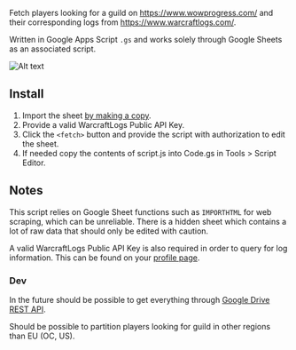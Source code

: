 Fetch players looking for a guild on https://www.wowprogress.com/ and their corresponding logs from https://www.warcraftlogs.com/.

Written in Google Apps Script `.gs` and works solely through Google Sheets as an associated script.

![Alt text](https://i.imgur.com/YDTSSl2.png "Drive")

## Install

1. Import the sheet [by making a copy](https://docs.google.com/spreadsheets/d/1FGG75Tw1CYxyCqfryBDrhCST23xZ8lz8pR_df3BEF6Y/copy).
2. Provide a valid WarcraftLogs Public API Key.
3. Click the `<fetch>` button and provide the script with authorization to edit the sheet.
4. If needed copy the contents of script.js into Code.gs in Tools > Script Editor.

## Notes

This script relies on Google Sheet functions such as `IMPORTHTML` for web scraping, which can be unreliable. There is a hidden sheet which contains a lot of raw data that should only be edited with caution.

A valid WarcraftLogs Public API Key is also required in order to query for log information. This can be found on your [profile page](https://www.warcraftlogs.com/profile).

### Dev

In the future should be possible to get everything through [Google Drive REST API](https://developers.google.com/drive/api/v2/reference/).

Should be possible to partition players looking for guild in other regions than EU (OC, US).
